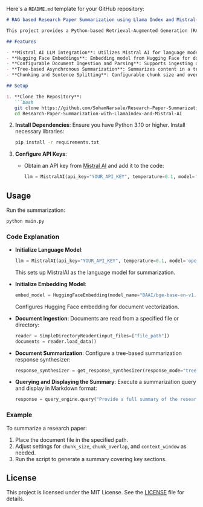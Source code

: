 Here's a `README.md` template for your GitHub repository:

```markdown
# RAG based Research Paper Summarization using Llama Index and Mistral-AI

This project provides a Python-based Retrieval-Augmented Generation (RAG) pipeline for summarizing research papers using the `llama_index` library. Leveraging advanced language models from Mistral AI and Hugging Face embeddings, this tool allows users to generate comprehensive summaries from academic documents or articles.

## Features

- **Mistral AI LLM Integration**: Utilizes Mistral AI for language model-based document processing.
- **Hugging Face Embeddings**: Embedding model from Hugging Face for document vectorization.
- **Configurable Document Ingestion and Parsing**: Supports ingesting documents from file or directory and parsing with custom settings.
- **Tree-based Asynchronous Summarization**: Summarizes content in a tree structure for efficient and detailed responses.
- **Chunking and Sentence Splitting**: Configurable chunk size and overlap for optimized document processing.

## Setup

1. **Clone the Repository**:
   ```bash
   git clone https://github.com/SohamNarsale/Research-Paper-Summarization-with-LlamaIndex-and-Mistral-AI.git
   cd Research-Paper-Summarization-with-LlamaIndex-and-Mistral-AI
   ```

2. **Install Dependencies**:
   Ensure you have Python 3.10 or higher. Install necessary libraries:
   ```bash
   pip install -r requirements.txt
   ```

3. **Configure API Keys**:
   - Obtain an API key from [Mistral AI](https://console.mistral.ai/api-keys/) and add it to the code:
     ```python
     llm = MistralAI(api_key="YOUR_API_KEY", temperature=0.1, model='open-mixtral-8x7b')
     ```

## Usage
Run the summarization:
```python
python main.py
```
### Code Explanation

- **Initialize Language Model**:
  ```python
  llm = MistralAI(api_key="YOUR_API_KEY", temperature=0.1, model='open-mixtral-8x7b')
  ```
  This sets up MistralAI as the language model for summarization.

- **Initialize Embedding Model**:
  ```python
  embed_model = HuggingFaceEmbedding(model_name="BAAI/bge-base-en-v1.5")
  ```
  Configures Hugging Face embedding for document vectorization.

- **Document Ingestion**:
  Documents are read from a specified file or directory:
  ```python
  reader = SimpleDirectoryReader(input_files=["file_path"])
  documents = reader.load_data()
  ```

- **Document Summarization**:
  Configure a tree-based summarization response synthesizer:
  ```python
  response_synthesizer = get_response_synthesizer(response_mode="tree_summarize", use_async=True)
  ```

- **Querying and Displaying the Summary**:
  Execute a summarization query and display in Markdown format:
  ```python
  response = query_engine.query("Provide a full summary of the research paper")
  ```

### Example

To summarize a research paper:
1. Place the document file in the specified path.
2. Adjust settings for `chunk_size`, `chunk_overlap`, and `context_window` as needed.
3. Run the script to generate a summary covering key sections.

## License

This project is licensed under the MIT License. See the [LICENSE](https://github.com/SohamNarsale/Research-Paper-Summarization-with-LlamaIndex-and-Mistral-AI/blob/main/LICENSE) file for details.


